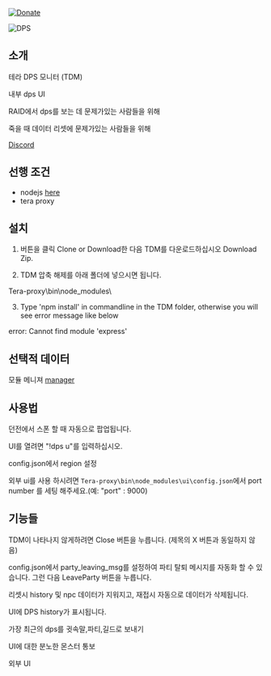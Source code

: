 [![Donate](https://img.shields.io/badge/Donate-PayPal-ff69b4.svg)](https://www.paypal.com/cgi-bin/webscr?cmd=_s-xclick&hosted_button_id=C6BU555NMQJD6)

![DPS](https://image.ibb.co/mpSFny/dps.jpg)

## 소개

테라 DPS 모니터 (TDM)

내부 dps UI

RAID에서 dps를 보는 데 문제가있는 사람들을 위해

죽을 때 데이터 리셋에 문제가있는 사람들을 위해

[Discord](https://discord.gg/JRa7FXd)

## 선행 조건

- nodejs  [here](https://nodejs.org/en/)
- tera proxy

## 설치

1. 버튼을 클릭 Clone or Download한 다음 TDM를 다운로드하십시오 Download Zip.

2. TDM 압축 해제를 아래 폴더에 넣으시면 됩니다.

Tera-proxy\bin\node_modules\

3. Type 'npm install' in commandline in the TDM folder, otherwise you will see error message like below

error: Cannot find module 'express'

## 선택적 데이터

모듈 메니져 [manager](https://github.com/Mathicha/manager)

## 사용법

던전에서 스폰 할 때 자동으로 팝업됩니다.

UI를 열려면 "!dps u"를 입력하십시오.

config.json에서 region 설정

외부 ui를 사용 하시려면 `Tera-proxy\bin\node_modules\ui\config.json`에서  port number 를 세팅 해주세요.(예: "port" : 9000)

## 기능들

TDM이 나타나지 않게하려면 Close 버튼을 누릅니다. (제목의 X 버튼과 동일하지 않음)

config.json에서 party_leaving_msg를 설정하여 파티 탈퇴 메시지를 자동화 할 수 있습니다. 그런 다음 LeaveParty 버튼을 누릅니다.

리셋시 history 및 npc 데이터가 지워지고, 재접시 자동으로 데이터가 삭제됩니다.

UI에 DPS history가 표시됩니다.

가장 최근의 dps를 귓속말,파티,길드로 보내기

UI에 대한 분노한 몬스터 통보

외부 UI
